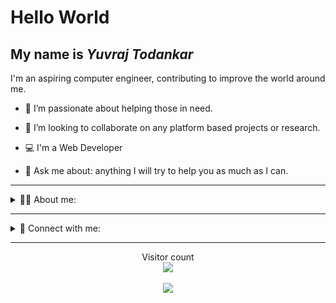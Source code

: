 # Hello World

## My name is ***Yuvraj Todankar***

I'm an aspiring computer engineer, contributing to improve the world around me.

- 🌱 I’m passionate about helping those in need.

- 👯 I’m looking to collaborate on any platform based projects or research.
- :computer: I'm a Web Developer

- 💬 Ask me about: anything I will try to help you as much as I can.


---

<div>
    <details active="true">
        <summary>👨‍💻 About me:</summary>
            <br>
<div> 
    - Technologies:
        <p><br>
            <img align="left" alt="cmulay | HTML5" width="22px" src="https://github.com/cmulay/about/blob/master/designs/mytech/html5.png" />
            <img align="left" alt="cmulay | CSS3" width="22px" src="https://github.com/cmulay/about/blob/master/designs/mytech/css3.png" />        
            <img align="left" alt="cmulay | JAVA" width="22px" src="https://github.com/cmulay/about/blob/master/designs/mytech/java.png" />                      
            <img align="left" alt="cmulay | JavaScript" width="22px" src="https://github.com/cmulay/about/blob/master/designs/mytech/javascript.png" />                    
            <img align="left" alt="cmulay | Python" width="22px" src="https://github.com/cmulay/about/blob/master/designs/mytech/python.png" />                      
            <img align="left" alt="cmulay | MySQL" width="22px" src="https://github.com/cmulay/about/blob/master/designs/mytech/mysql.png" />                      
        </p><br>
</div>

<br>

<div> 
     - IDE's:
            <p><br>
                <img align="left" alt="cmulay | Adobe Dreamweaver" width="22px" src="https://github.com/cmulay/about/blob/master/designs/ide_packages/pycharm.png" />
                <img align="left" alt="cmulay | Visual Studio Code" width="22px" src="https://github.com/cmulay/about/blob/master/designs/ide_packages/vsc.png" />
            </p><br>
</div>

<br>

<div> 
    - OS:
        <p><br>
            <img align="left" alt="cmulay | Linux" width="22px" src="https://github.com/cmulay/about/blob/master/designs/os/linux.png" />
            <img align="left" alt="cmulay | macOS" width="22px" src="https://github.com/cmulay/about/blob/master/designs/os/macos.png" />
            <img align="left" alt="cmulay | Windows" width="22px" src="https://github.com/cmulay/about/blob/master/designs/os/windows.png" />                      
        </p><br>
</div>
    </details>
</div>

---

<div>
    <details active="true">
        <summary> 🔗 Connect with me:</summary>
            <br>
            <div> 
 <div>
  - Social:
 <p>
  
  [<img align="left" alt="cmulay | Mail" width="22px" src="https://github.com/cmulay/about/blob/master/designs/socials/gmail.png" />](yuvrajtodankar123@gmail.com)


[<img align="left" alt="cmulay | LinkedIn" width="22px" src="https://github.com/cmulay/about/blob/master/designs/socials/linkedin.png" />](https://www.linkedin.com/in/yuvraj-todankar-72641b248/)

[<img align="left" alt="cmulay | Twitter" width="22px" src="https://github.com/cmulay/about/blob/master/designs/socials/twitter.png" />](https://twitter.com/YuvrajTodankar)

 </p>
</div>
            <br>
    </details>
</div>
 
---
<p align="center"> 
  Visitor count<br>
  <img src="https://profile-counter.glitch.me/sagar-viradiya/count.svg" />
</p>

<p align="center">
    <img src="https://img.shields.io/badge/THANKS%20FOR-VISITING%20❤%EF%B8%8F-informational?style=for-the-badge&logo=github"/>    
</p>

